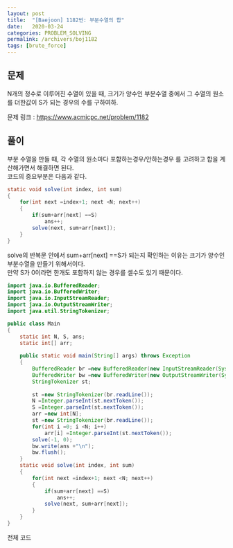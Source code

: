```yaml
---
layout: post
title:  "[Baejoon] 1182번: 부분수열의 합"
date:   2020-03-24
categories: PROBLEM_SOLVING
permalink: /archivers/boj1182
tags: [brute_force]
---
```


## 문제

N개의 정수로 이루어진 수열이 있을 때, 크기가 양수인 부분수열 중에서 그 수열의 원소를 더한값이 S가
되는 경우의 수를 구하여하.   

문제 링크 : <https://www.acmicpc.net/problem/1182>   

## 풀이

부분 수열을 만들 때, 각 수열의 원소마다 포함하는경우/안하는경우 를 고려하고 합을 계산해가면서 해결하면 된다.   
코드의 중요부분은 다음과 같다.   

~~~java
static void solve(int index, int sum)
{
	for(int next =index+1; next <N; next++)
	{
		if(sum+arr[next] ==S)
			ans++;
		solve(next, sum+arr[next]);
	}
}
~~~

solve의 반복문 안에서 sum+arr[next] ==S가 되는지 확인하는 이유는
크기가 양수인 부분수열을 만들기 위해서이다.   
만약 S가 0이라면 한개도 포함하지 않는 경우를 셀수도 있기 때문이다.   

~~~java
import java.io.BufferedReader;
import java.io.BufferedWriter;
import java.io.InputStreamReader;
import java.io.OutputStreamWriter;
import java.util.StringTokenizer;

public class Main
{
	static int N, S, ans;
	static int[] arr;
	
	public static void main(String[] args) throws Exception
	{
		BufferedReader br =new BufferedReader(new InputStreamReader(System.in));
		BufferedWriter bw =new BufferedWriter(new OutputStreamWriter(System.out));
		StringTokenizer st;
		
		st =new StringTokenizer(br.readLine());
		N =Integer.parseInt(st.nextToken());
		S =Integer.parseInt(st.nextToken());
		arr =new int[N];
		st =new StringTokenizer(br.readLine());
		for(int i =0; i <N; i++)
			arr[i] =Integer.parseInt(st.nextToken());
		solve(-1, 0);
		bw.write(ans +"\n");
		bw.flush();
	}
	static void solve(int index, int sum)
	{
		for(int next =index+1; next <N; next++)
		{
			if(sum+arr[next] ==S)
				ans++;
			solve(next, sum+arr[next]);
		}
	}
}
~~~

전체 코드

